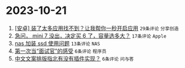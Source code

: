 # 2023-10-21

1. [[安卓] 装了太多应用找不到？让我帮你一秒开启应用](https://www.v2ex.com/t/983972) `29条评论` `分享创造`
1. [急问， mini 7 没出，决定买 6 了，容量选多大？](https://www.v2ex.com/t/983973) `17条评论` `Apple`
1. [nas 加装 ssd 使用问题](https://www.v2ex.com/t/983977) `13条评论` `NAS`
1. [第一次当“面试官”的感受](https://www.v2ex.com/t/983978) `6条评论` `程序员`
1. [中文文案排版指北有没有插件实现？](https://www.v2ex.com/t/983968) `6条评论` `问与答`
